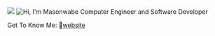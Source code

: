 <!-- [![Typing SVG](https://readme-typing-svg.herokuapp.com?font=Fira+Code&weight=500&size=26&duration=3000&pause=500&color=F7BE30&background=1A4CFF00&center=true&vCenter=true&multiline=true&width=350&height=150&lines=Hi%2C+I'm+Masonwabe+%F0%9F%99%8B%F0%9F%8F%BE%E2%80%8D%E2%99%82%EF%B8%8F;Computer+Engineer+;%E2%9D%AE+And+%E2%9D%AF;Software+Developer+%F0%9F%91%A8%F0%9F%8F%BE%E2%80%8D%F0%9F%92%BB)](https://git.io/typing-svg) -->
<img src="https://capsule-render.vercel.app/api?type=waving&color=000eff&height=80&width=350&section=header"/>
<picture>
    <source media="(prefers-color-scheme: dark)" srcset="https://readme-typing-svg.herokuapp.com?font=Fira+Code&weight=500&size=26&duration=3000&pause=500&color=F7BE30&background=1A4CFF00&center=true&vCenter=true&multiline=true&width=350&height=150&lines=Hi%2C+I'm+Masonwabe+%F0%9F%99%8B%F0%9F%8F%BE%E2%80%8D%E2%99%82%EF%B8%8F;Computer+Engineer+;%E2%9D%AE+And+%E2%9D%AF;Software+Developer+%F0%9F%91%A8%F0%9F%8F%BE%E2%80%8D%F0%9F%92%BB" />
    <img alt="Hi, I'm Masonwabe Computer Engineer and Software Developer" src="https://readme-typing-svg.herokuapp.com?font=Fira+Code&weight=500&size=26&duration=3000&pause=500&color=F7BE30&background=1A4CFF00&center=true&vCenter=true&multiline=true&width=350&height=150&lines=Hi%2C+I'm+Masonwabe+%F0%9F%99%8B%F0%9F%8F%BE%E2%80%8D%E2%99%82%EF%B8%8F;Computer+Engineer+;%E2%9D%AE+And+%E2%9D%AF;Software+Developer+%F0%9F%91%A8%F0%9F%8F%BE%E2%80%8D%F0%9F%92%BB" />

Get To Know Me: 🔗<a href="https://masonwabe.netlify.app/" target="_blank" rel="noopener noreferrer">website</a>
</picture>
<!-- https://readme-typing-svg.herokuapp.com?font=Fira+Code&weight=500&size=26&duration=3000&pause=500&color=F7BE30&background=1A4CFF00&center=true&vCenter=true&multiline=true&width=350&height=150&lines=Hi%2C+I'm+Masonwabe+%F0%9F%99%8B%F0%9F%8F%BE%E2%80%8D%E2%99%82%EF%B8%8F;Computer+Engineer+;%E2%9D%AE+And+%E2%9D%AF;Software+Developer+%F0%9F%91%A8%F0%9F%8F%BE%E2%80%8D%F0%9F%92%BB -->

<!-- Get to Know me: 🔗 <a href="https://masonwabe.netlify.app/" target="_blank">website</a> -->





<!--
**mxsonwabe/mxsonwabe** is a ✨ _special_ ✨ repository because its `README.md` (this file) appears on your GitHub profile.

Here are some ideas to get you started:

- 🔭 I’m currently working on ...
- 🌱 I’m currently learning ...
- 👯 I’m looking to collaborate on ...
- 🤔 I’m looking for help with ...
- 💬 Ask me about ...
- 📫 How to reach me: ...
- 😄 Pronouns: ...
- ⚡ Fun fact: ...
-->
